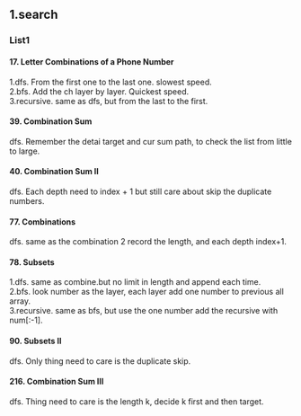 ## 1.search  
### List1  
#### 17. Letter Combinations of a Phone Number 
1.dfs. From the first one to the last one. slowest speed.   
2.bfs. Add the ch layer by layer. Quickest speed.   
3.recursive. same as dfs, but from the last to the first.   
#### 39. Combination Sum
dfs. Remember the detai target and cur sum path, to check the list from little to large.   
#### 40. Combination Sum II
dfs. Each depth need to index + 1 but still care about skip the duplicate numbers.   
#### 77. Combinations
dfs. same as the combination 2 record the length, and each depth index+1.  
#### 78. Subsets   
1.dfs. same as combine.but no limit in length and append each time.  
2.bfs. look number as the layer, each layer add one number to previous all array.  
3.recursive. same as bfs, but use the one number add the recursive with num[:-1].  
#### 90. Subsets II
dfs. Only thing need to care is the duplicate skip.
#### 216. Combination Sum III
dfs. Thing need to care is the length k, decide k first and then target.   
